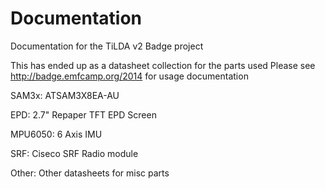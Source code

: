 Documentation
=============

Documentation for the TiLDA v2 Badge project

This has ended up as a datasheet collection for the parts used
Please see http://badge.emfcamp.org/2014 for usage documentation

SAM3x:
ATSAM3X8EA-AU 

EPD:
2.7" Repaper TFT EPD Screen

MPU6050:
6 Axis IMU

SRF:
Ciseco SRF Radio module

Other:
Other datasheets for misc parts
